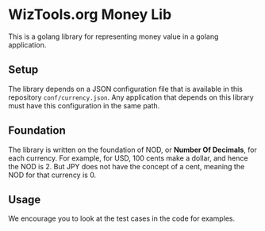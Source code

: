 # WizTools.org Money Lib

This is a golang library for representing money value in a golang application.

## Setup

The library depends on a JSON configuration file that is available in this repository `conf/currency.json`. Any application that depends on this library must have this configuration in the same path.

## Foundation

The library is written on the foundation of NOD, or **Number Of Decimals**, for each currency. For example, for USD, 100 cents make a dollar, and hence the NOD is 2. But JPY does not have the concept of a cent, meaning the NOD for that currency is 0.

## Usage

We encourage you to look at the test cases in the code for examples.
